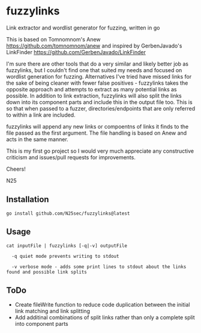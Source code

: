 # fuzzylinks
Link extractor and wordlist generator for fuzzing, written in go

This is based on Tomnomnom's Anew https://github.com/tomnomnom/anew and inspired by GerbenJavado's LinkFinder https://github.com/GerbenJavado/LinkFinder

I'm sure there are other tools that do a very similar and likely better job as fuzzylinks, but I couldn't find one that suited my needs and focused on wordlist generation for fuzzing. Alternatives I've tried have missed links for the sake of being cleaner with fewer false positives - fuzzylinks takes the opposite approach and attempts to extract as many potential links as possible.
In addition to link extraction, fuzzylinks will also split the links down into its component parts and include this in the output file too. This is so that when passed to a fuzzer, directories/endpoints that are only referred to within a link are included. 

fuzzylinks will append any new links or compoentns of links it finds to the file passed as the first argument. The file handling is based on Anew and acts in the same manner. 

This is my first go project so I would very much appreciate any constructive criticism and issues/pull requests for improvements.

Cheers!

N25


## Installation
`go install github.com/N25sec/fuzzylinks@latest`

## Usage
```
cat inputFile | fuzzylinks [-q|-v] outputFile

  -q quiet mode prevents writing to stdout

  -v verbose mode - adds some print lines to stdout about the links found and possible link splits
```

## ToDo
- Create fileWrite function to reduce code duplication between the initial link matching and link splitting
- Add additinal combinations of split links rather than only a complete split into component parts
